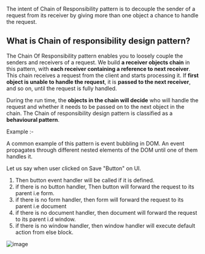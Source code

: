 The intent of Chain of Responsibility pattern is to decouple the sender of a request from its receiver by giving more than one object a chance to handle the request.

## What is Chain of responsibility design pattern?

The Chain Of Responsibility pattern enables you to loosely couple the senders and receivers of a request. 
We build **a receiver objects chain** in this pattern, with **each receiver containing a reference to next receiver**. 
This chain receives a request from the client and starts processing it. 
If **first object is unable to handle the request**, it is **passed to the next receiver**, and so on, until the request is fully handled.


During the run time, the **objects in the chain will decide** who will handle the request and whether it needs to be passed on to the next object 
in the chain. The Chain of responsibility design pattern is classified as a **behavioural pattern**.

Example :-

A common example of this pattern is event bubbling in DOM. An event propagates through different nested elements of the DOM 
until one of them handles it.

Let us say when user clicked on Save "Button" on UI.  
1. Then button event handler will be called if it is defined.
2. if there is no button handler, Then button will forward the request to its parent i.e form.
3. if there is no form handler, then form will forward the request to its parent i.e document
4. if there is no document handler, then document will forward the request to its parent i.d window.
5. if there is no window handler, then window handler will execute default action from else block.

  ![image](https://user-images.githubusercontent.com/1171883/164885703-b6b1e64f-e345-4b88-ae50-814abb1804eb.png)
